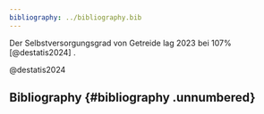 ```yaml
---
bibliography: ../bibliography.bib
---
```


Der Selbstversorgungsgrad von Getreide lag 2023 bei 107% [@destatis2024]
.

@destatis2024

## Bibliography {#bibliography .unnumbered}
